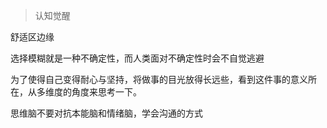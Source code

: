 > 认知觉醒

舒适区边缘

选择模糊就是一种不确定性，而人类面对不确定性时会不自觉逃避

为了使得自己变得耐心与坚持，将做事的目光放得长远些，看到这件事的意义所在，从多维度的角度来思考一下。

思维脑不要对抗本能脑和情绪脑，学会沟通的方式